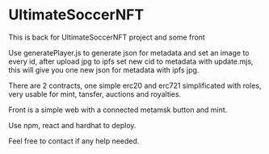 # UltimateSoccerNFT
This is back for UltimateSoccerNFT project and some front


Use generatePlayer.js to generate json for metadata and set an image to every id, after upload jpg to ipfs set new cid to metadata with update.mjs, this will give you one new json for metadata with ipfs jpg.

There are 2 contracts, one simple erc20 and erc721 simplificated with roles, very usable for mint, tansfer, auctions and royalties.

Front is a simple web with a connected metamsk button and mint.

Use npm, react and hardhat to deploy.

Feel free to contact if any help needed.
